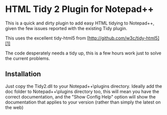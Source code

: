 # HTML Tidy 2 Plugin for Notepad++ 

This is a quick and dirty plugin to add easy HTML tidying to Notepad++, given the few issues reported with the existing Tidy plugin.

This uses the excellent tidy-html5 from [http://github.com/w3c/tidy-html5][1]

The code desperately needs a tidy up, this is a few hours work just to solve the current problems.

[1]:http://github.com/w3c/tidy-html5

## Installation

Just copy the Tidy2.dll to your Notepad++\plugins directory.  Ideally add the doc folder to Notepad++\plugins directory too, this will mean you have the correct
documentation, and the "Show Config Help" option will show the documentation that applies to your version (rather than simply the latest on the web)

